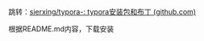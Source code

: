跳转：[sierxing/typora-: typora安装包和布丁 (github.com)](https://github.com/sierxing/typora-)

根据README.md内容，下载安装